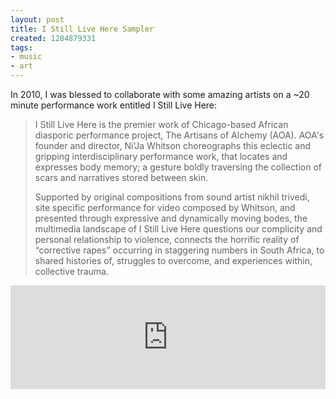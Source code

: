 ```yaml
---
layout: post
title: I Still Live Here Sampler
created: 1284879331
tags:
- music
- art
---
```

In 2010, I was blessed to collaborate with some amazing artists on a ~20 minute performance work entitled I Still Live Here:

> 
> I Still Live Here is the premier work of Chicago-based African diasporic performance project, The Artisans of Alchemy (AOA).  AOA's founder and director, Ni'Ja Whitson choreographs this eclectic and gripping interdisciplinary performance work, that locates and expresses body memory; a gesture boldly traversing the collection of scars and narratives stored between skin.
> 
> Supported by original compositions from sound artist nikhil trivedi, site specific performance for video composed by Whitson, and presented through expressive and dynamically moving bodes, the multimedia landscape of I Still Live Here questions our complicity and personal relationship to violence, connects the horrific reality of “corrective rapes” occurring in staggering numbers in South Africa, to shared histories of, struggles to overcome, and experiences within, collective trauma.
> 

<iframe width="100%" height="166" scrolling="no" frameborder="no" src="http://w.soundcloud.com/player/?url=http%3A%2F%2Fapi.soundcloud.com%2Ftracks%2F48108946&amp;auto_play=false&amp;show_artwork=true&amp;color=ff7700"></iframe>

